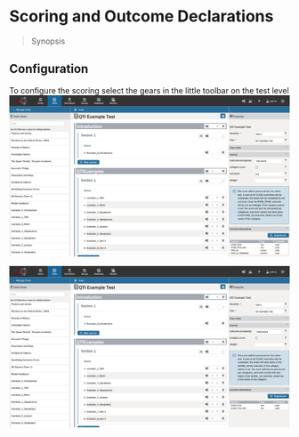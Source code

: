 <!--
tags: []

--> 

# Scoring and Outcome Declarations

> Synopsis


## Configuration
To configure the scoring select the gears in the little toolbar on the test level
![Scoring: Cut Score](../resources/feature-configuration/test/configuration/scoring/cut-score.png)


![Scoring: Total Score](../resources/feature-configuration/test/configuration/scoring/total-score.png)